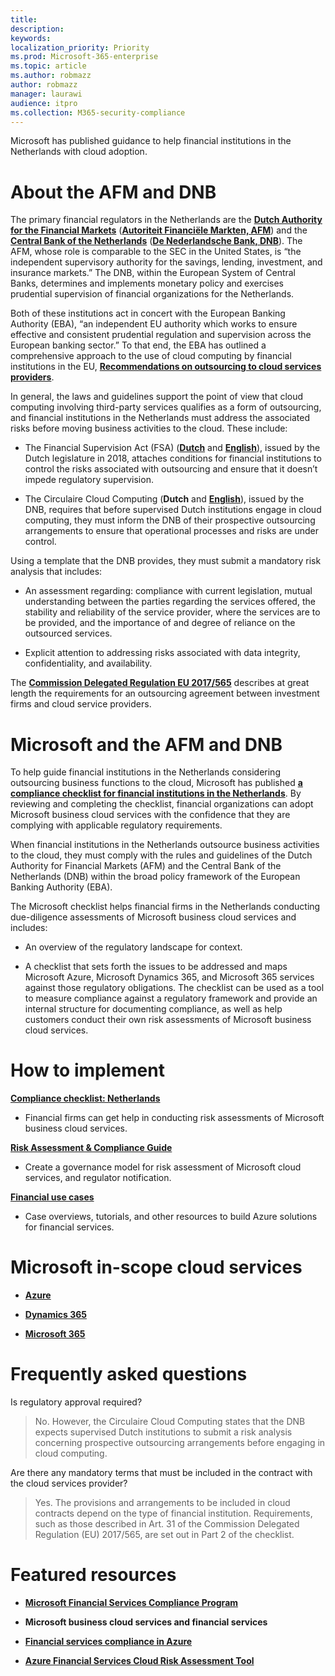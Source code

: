 ```yaml
---
title: 
description: 
keywords: 
localization_priority: Priority
ms.prod: Microsoft-365-enterprise
ms.topic: article
ms.author: robmazz
author: robmazz
manager: laurawi
audience: itpro
ms.collection: M365-security-compliance
---
```


Microsoft has published guidance to help financial institutions in the Netherlands with cloud adoption.

# About the AFM and DNB

The primary financial regulators in the Netherlands are the [**Dutch Authority for the Financial Markets**](https://afm.nl/en) ([**Autoriteit Financiële Markten, AFM**](https://afm.nl/)) and the [**Central Bank of the Netherlands**](https://www.dnb.nl/en/home/index.jsp) ([**De Nederlandsche Bank, DNB**](https://www.dnb.nl/home/)). The AFM, whose role is comparable to the SEC in the United States, is “the independent supervisory authority for the savings, lending, investment, and insurance markets.” The DNB, within the European System of Central Banks, determines and implements monetary policy and exercises prudential supervision of financial organizations for the Netherlands.  
  
Both of these institutions act in concert with the European Banking Authority (EBA), “an independent EU authority which works to ensure effective and consistent prudential regulation and supervision across the European banking sector.” To that end, the EBA has outlined a comprehensive approach to the use of cloud computing by financial institutions in the EU, [**Recommendations on outsourcing to cloud services providers**](https://eba.europa.eu/documents/10180/2170121/Final+draft+Recommendations+on+Cloud+Outsourcing+\(EBA-Rec-2017-03\).pdf).  
  
In general, the laws and guidelines support the point of view that cloud computing involving third-party services qualifies as a form of outsourcing, and financial institutions in the Netherlands must address the associated risks before moving business activities to the cloud. These include:

  - The Financial Supervision Act (FSA) ([**Dutch**](https://wetten.overheid.nl/BWBR0020368/2018-02-09) and [**English**](https://www.toezicht.dnb.nl/en/binaries/51-217291.pdf)), issued by the Dutch legislature in 2018, attaches conditions for financial institutions to control the risks associated with outsourcing and ensure that it doesn’t impede regulatory supervision.

  - The Circulaire Cloud Computing (**Dutch** and [**English**](https://www.toezicht.dnb.nl/en/binaries/51-224828.pdf)), issued by the DNB, requires that before supervised Dutch institutions engage in cloud computing, they must inform the DNB of their prospective outsourcing arrangements to ensure that operational processes and risks are under control.

Using a template that the DNB provides, they must submit a mandatory risk analysis that includes:

  - An assessment regarding: compliance with current legislation, mutual understanding between the parties regarding the services offered, the stability and reliability of the service provider, where the services are to be provided, and the importance of and degree of reliance on the outsourced services.

  - Explicit attention to addressing risks associated with data integrity, confidentiality, and availability.

The [**Commission Delegated Regulation EU 2017/565**](https://eur-lex.europa.eu/legal-content/EN/TXT/?uri=CELEX:32017R0565) describes at great length the requirements for an outsourcing agreement between investment firms and cloud service providers.

# Microsoft and the AFM and DNB

To help guide financial institutions in the Netherlands considering outsourcing business functions to the cloud, Microsoft has published [**a compliance checklist for financial institutions in the Netherlands**](https://aka.ms/FinServ-Guide-Netherlands). By reviewing and completing the checklist, financial organizations can adopt Microsoft business cloud services with the confidence that they are complying with applicable regulatory requirements.  
  
When financial institutions in the Netherlands outsource business activities to the cloud, they must comply with the rules and guidelines of the Dutch Authority for Financial Markets (AFM) and the Central Bank of the Netherlands (DNB) within the broad policy framework of the European Banking Authority (EBA).  
  
The Microsoft checklist helps financial firms in the Netherlands conducting due-diligence assessments of Microsoft business cloud services and includes:

  - An overview of the regulatory landscape for context.

  - A checklist that sets forth the issues to be addressed and maps Microsoft Azure, Microsoft Dynamics 365, and Microsoft 365 services against those regulatory obligations. The checklist can be used as a tool to measure compliance against a regulatory framework and provide an internal structure for documenting compliance, as well as help customers conduct their own risk assessments of Microsoft business cloud services.

# How to implement

[**Compliance checklist: Netherlands**](https://aka.ms/FinServ-Guide-Netherlands)

  - Financial firms can get help in conducting risk assessments of Microsoft business cloud services.

[**Risk Assessment & Compliance Guide**](https://aka.ms/RiskGovernanceGuide)

  - Create a governance model for risk assessment of Microsoft cloud services, and regulator notification.

[**Financial use cases**](https://docs.microsoft.com/en-us/azure/industry/financial/)

  - Case overviews, tutorials, and other resources to build Azure solutions for financial services.

# Microsoft in-scope cloud services

  - [**Azure**](https://aka.ms/AzureCompliance)

  - [**Dynamics 365**](https://aka.ms/d365-compliance-list)

  - [**Microsoft 365**](https://aka.ms/o365-compliance-framework)

# Frequently asked questions

Is regulatory approval required?

> No. However, the Circulaire Cloud Computing states that the DNB expects supervised Dutch institutions to submit a risk analysis concerning prospective outsourcing arrangements before engaging in cloud computing.

Are there any mandatory terms that must be included in the contract with the cloud services provider?

> Yes. The provisions and arrangements to be included in cloud contracts depend on the type of financial institution. Requirements, such as those described in Art. 31 of the Commission Delegated Regulation (EU) 2017/565, are set out in Part 2 of the checklist.

# Featured resources

  - [**Microsoft Financial Services Compliance Program**](https://aka.ms/FSCP-Print)

  - **Microsoft business cloud services and financial services**

  - [**Financial services compliance in Azure**](https://azure.microsoft.com/en-us/resources/videos/azurecon-2015-financial-services-compliance-in-azure/)

  - [**Azure Financial Services Cloud Risk Assessment Tool**](https://aka.ms/FFIEC-CSDT)
